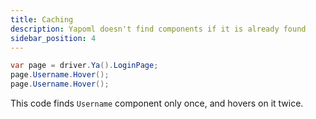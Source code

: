 ```yaml
---
title: Caching
description: Yapoml doesn't find components if it is already found
sidebar_position: 4
---
```


```csharp
var page = driver.Ya().LoginPage;
page.Username.Hover();
page.Username.Hover();
```

This code finds `Username` component only once, and hovers on it twice.